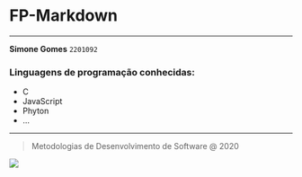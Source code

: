 # FP-Markdown
---
**Simone Gomes**
`2201092`
### Linguagens de programação conhecidas:

- C
- JavaScript
- Phyton
- ...

---

>  Metodologias de Desenvolvimento de Software @ 2020 

![](https://www.ipleiria.pt/wp-content/themes/ipleiria/img/logo_ipl_header.png)
